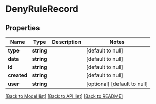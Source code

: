# DenyRuleRecord

## Properties
Name | Type | Description | Notes
------------ | ------------- | ------------- | -------------
**type** | **string** |  | [default to null]
**data** | **string** |  | [default to null]
**id** | **string** |  | [default to null]
**created** | **string** |  | [default to null]
**user** | **string** |  | [optional] [default to null]

[[Back to Model list]](../README.md#documentation-for-models) [[Back to API list]](../README.md#documentation-for-api-endpoints) [[Back to README]](../README.md)


